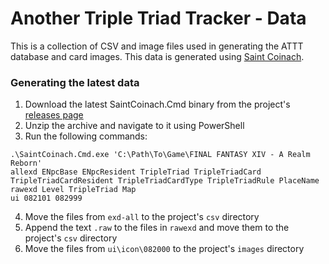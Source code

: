# Another Triple Triad Tracker - Data

This is a collection of CSV and image files used in generating the ATTT database and card images. This data is generated using [Saint Coinach](https://github.com/ufx/SaintCoinach).

### Generating the latest data

1. Download the latest SaintCoinach.Cmd binary from the project's [releases page](https://github.com/ufx/SaintCoinach/releases)
2. Unzip the archive and navigate to it using PowerShell
3. Run the following commands:
```
.\SaintCoinach.Cmd.exe 'C:\Path\To\Game\FINAL FANTASY XIV - A Realm Reborn'
allexd ENpcBase ENpcResident TripleTriad TripleTriadCard TripleTriadCardResident TripleTriadCardType TripleTriadRule PlaceName
rawexd Level TripleTriad Map
ui 082101 082999
```
4. Move the files from `exd-all` to the project's `csv` directory
5. Append the text `.raw` to the files in `rawexd` and move them to the project's `csv` directory
5. Move the files from `ui\icon\082000` to the project's `images` directory
